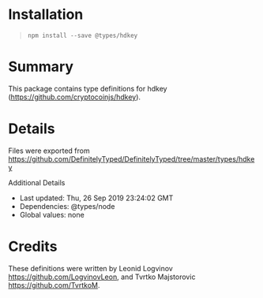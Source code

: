 # Installation
> `npm install --save @types/hdkey`

# Summary
This package contains type definitions for hdkey (https://github.com/cryptocoinjs/hdkey).

# Details
Files were exported from https://github.com/DefinitelyTyped/DefinitelyTyped/tree/master/types/hdkey

Additional Details
 * Last updated: Thu, 26 Sep 2019 23:24:02 GMT
 * Dependencies: @types/node
 * Global values: none

# Credits
These definitions were written by Leonid Logvinov <https://github.com/LogvinovLeon>, and Tvrtko Majstorovic <https://github.com/TvrtkoM>.
